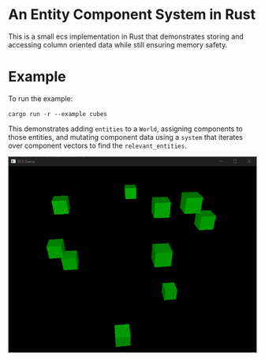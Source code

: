 # An Entity Component System in Rust

This is a small ecs implementation in Rust that demonstrates storing and accessing column oriented data while still ensuring memory safety.

# Example

To run the example:

```
cargo run -r --example cubes
```

This demonstrates adding `entities` to a `World`, assigning components to those entities, and mutating component data using a `system` that iterates over component vectors to find the `relevant_entities`.

![Ecs Demo](./images/ecs.gif)
